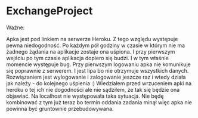 ExchangeProject
===============

Ważne:

Apka jest pod linkiem na serwerze Heroku. Z tego względu występuje pewna niedogodność. Po każdym pół
godziny w czasie w którym nie ma żadnego żądania na aplikacje zostaje ona uśpiona. I przy pierwszym wejściu po tym czasie 
aplikacja dopiero się budzi. I w tym właśnie momencie występuje bug. Przy pierwszym logowaniu apka nie komunikuje się poprawnie z serwerem. I jest lipa bo nie otrzymuje wszystkich danych. Rozwiązaniem jest wylogowanie i zalogowanie jeszcze raz i wtedy działa jak należy - do kolejnego uśpienia :) Wiedziałem przed wrzuceniem apki na heroku o tej ich nie dogodności ale nie sądziłem, że tak się będzie ona objawiać. Na localhost nie występowała taka sytuacja. Nie będę kombinować z tym już teraz bo termin oddania zadania minął więc apka nie powinna być gruntownie przebudowywana.




